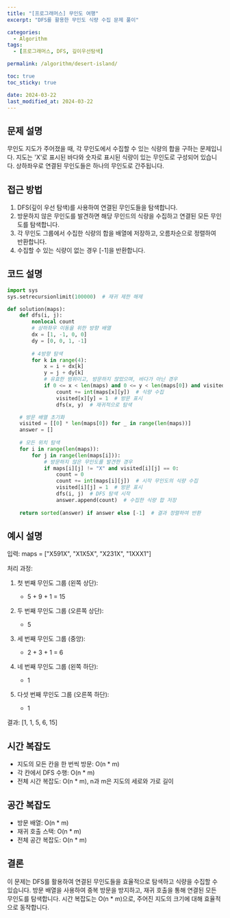 ```yaml
---
title: "[프로그래머스] 무인도 여행"
excerpt: "DFS를 활용한 무인도 식량 수집 문제 풀이"

categories:
  - Algorithm
tags:
  - [프로그래머스, DFS, 깊이우선탐색]

permalink: /algorithm/desert-island/

toc: true
toc_sticky: true

date: 2024-03-22
last_modified_at: 2024-03-22
---
```


## 문제 설명

무인도 지도가 주어졌을 때, 각 무인도에서 수집할 수 있는 식량의 합을 구하는 문제입니다. 지도는 'X'로 표시된 바다와 숫자로 표시된 식량이 있는 무인도로 구성되어 있습니다. 상하좌우로 연결된 무인도들은 하나의 무인도로 간주됩니다.

## 접근 방법

1. DFS(깊이 우선 탐색)를 사용하여 연결된 무인도들을 탐색합니다.
2. 방문하지 않은 무인도를 발견하면 해당 무인드의 식량을 수집하고 연결된 모든 무인도를 탐색합니다.
3. 각 무인도 그룹에서 수집한 식량의 합을 배열에 저장하고, 오름차순으로 정렬하여 반환합니다.
4. 수집할 수 있는 식량이 없는 경우 [-1]을 반환합니다.

## 코드 설명

```python
import sys
sys.setrecursionlimit(100000)  # 재귀 제한 해제

def solution(maps):
    def dfs(i, j):
        nonlocal count
        # 상하좌우 이동을 위한 방향 배열
        dx = [1, -1, 0, 0]
        dy = [0, 0, 1, -1]
        
        # 4방향 탐색
        for k in range(4):
            x = i + dx[k]
            y = j + dy[k]
            # 유효한 범위이고, 방문하지 않았으며, 바다가 아닌 경우
            if 0 <= x < len(maps) and 0 <= y < len(maps[0]) and visited[x][y] == 0 and maps[x][y] != 'X':
                count += int(maps[x][y])  # 식량 수집
                visited[x][y] = 1  # 방문 표시
                dfs(x, y)  # 재귀적으로 탐색

    # 방문 배열 초기화
    visited = [[0] * len(maps[0]) for _ in range(len(maps))]
    answer = []
    
    # 모든 위치 탐색
    for i in range(len(maps)):
        for j in range(len(maps[i])):
            # 방문하지 않은 무인도를 발견한 경우
            if maps[i][j] != "X" and visited[i][j] == 0:
                count = 0
                count += int(maps[i][j])  # 시작 무인도의 식량 수집
                visited[i][j] = 1  # 방문 표시
                dfs(i, j)  # DFS 탐색 시작
                answer.append(count)  # 수집한 식량 합 저장
                
    return sorted(answer) if answer else [-1]  # 결과 정렬하여 반환
```

## 예시 설명

입력: maps = ["X591X", "X1X5X", "X231X", "1XXX1"]

처리 과정:
1. 첫 번째 무인도 그룹 (왼쪽 상단):
   - 5 + 9 + 1 = 15

2. 두 번째 무인도 그룹 (오른쪽 상단):
   - 5

3. 세 번째 무인도 그룹 (중앙):
   - 2 + 3 + 1 = 6

4. 네 번째 무인도 그룹 (왼쪽 하단):
   - 1

5. 다섯 번째 무인도 그룹 (오른쪽 하단):
   - 1

결과: [1, 1, 5, 6, 15]

## 시간 복잡도

- 지도의 모든 칸을 한 번씩 방문: O(n * m)
- 각 칸에서 DFS 수행: O(n * m)
- 전체 시간 복잡도: O(n * m), n과 m은 지도의 세로와 가로 길이

## 공간 복잡도

- 방문 배열: O(n * m)
- 재귀 호출 스택: O(n * m)
- 전체 공간 복잡도: O(n * m)

## 결론

이 문제는 DFS를 활용하여 연결된 무인도들을 효율적으로 탐색하고 식량을 수집할 수 있습니다. 방문 배열을 사용하여 중복 방문을 방지하고, 재귀 호출을 통해 연결된 모든 무인도를 탐색합니다. 시간 복잡도는 O(n * m)으로, 주어진 지도의 크기에 대해 효율적으로 동작합니다. 
